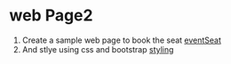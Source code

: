 # web Page2
1. Create a sample web page to book the seat [eventSeat](index.html)
2. And stlye using css and bootstrap [styling](./css/stlyes.css)
